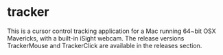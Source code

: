 tracker
=======

This is a cursor control tracking application for a Mac running 64~bit OSX Mavericks, with a built-in iSight webcam.
The release versions TrackerMouse and TrackerClick are available in the releases section.
